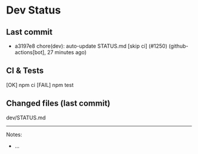 # Dev Status

## Last commit
- a3197e8 chore(dev): auto-update STATUS.md [skip ci] (#1250) (github-actions[bot], 27 minutes ago)
## CI & Tests
[OK] npm ci
[FAIL] npm test

## Changed files (last commit)
dev/STATUS.md

---
Notes:
- ...
